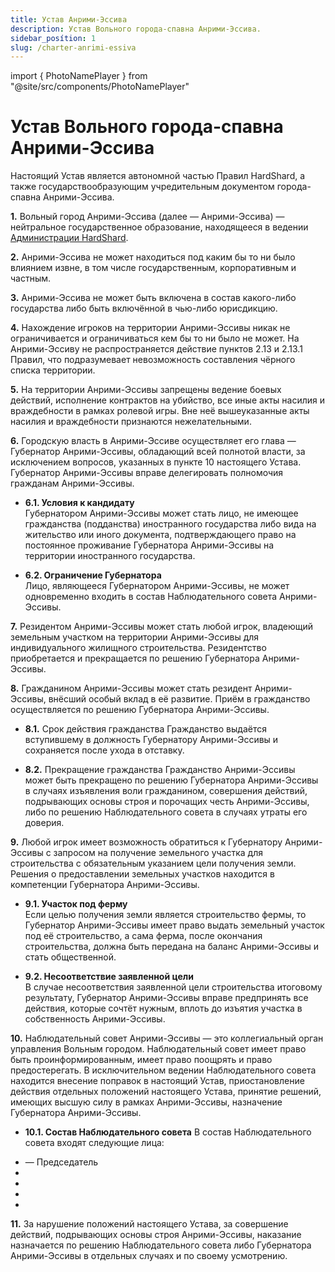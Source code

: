 ```yaml
---
title: Устав Анрими-Эссива
description: Устав Вольного города-спавна Анрими-Эссива.
sidebar_posítion: 1
slug: /charter-anrimi-essiva
---
```


import { PhotoNamePlayer } from "@site/src/components/PhotoNamePlayer"

# Устав Вольного города-спавна Анрими-Эссива

Настоящий Устав является автономной частью Правил HardShard, а также государствообразующим учредительным документом города-спавна Анрими-Эссива.


**1.** Вольный город Анрими-Эссива (далее — Анрими-Эссива) — нейтральное государственное образование, находящееся в ведении [Администрации HardShard](../admins).

**2.** Анрими-Эссива не может находиться под каким бы то ни было влиянием извне, в том числе государственным, корпоративным и частным.

**3.** Анрими-Эссива не может быть включена в состав какого-либо государства либо быть включённой в чью-либо юрисдикцию.

**4.** Нахождение игроков на территории Анрими-Эссивы никак не ограничивается и ограничиваться кем бы то ни было не может. На Анрими-Эссиву не распространяется действие пунктов 2.13 и 2.13.1 Правил, что подразумевает невозможность составления чёрного списка территории.

**5.** На территории Анрими-Эссивы запрещены ведение боевых действий, исполнение контрактов на убийство, все иные акты насилия и враждебности в рамках ролевой игры. Вне неё вышеуказанные акты насилия и враждебности признаются нежелательными.

**6.** Городскую власть в Анрими-Эссиве осуществляет его глава — Губернатор Анрими-Эссивы, обладающий всей полнотой власти, за исключением вопросов, указанных в пункте 10 настоящего Устава. Губернатор Анрими-Эссивы вправе делегировать полномочия гражданам Анрими-Эссивы.

- **6.1. Условия к кандидату**\
Губернатором Анрими-Эссивы может стать лицо, не имеющее гражданства (подданства) иностранного государства либо вида на жительство или иного документа, подтверждающего право на постоянное проживание Губернатора Анрими-Эссивы на территории иностранного государства.

- **6.2. Ограничение Губернатора**\
Лицо, являющееся Губернатором Анрими-Эссивы, не может одновременно входить в состав Наблюдательного совета Анрими-Эссивы.

**7.** Резидентом Анрими-Эссивы может стать любой игрок, владеющий земельным участком на территории Анрими-Эссивы для индивидуального жилищного строительства. Резидентство приобретается и прекращается по решению Губернатора Анрими-Эссивы.

**8.** Гражданином Анрими-Эссивы может стать резидент Анрими-Эссивы, внёсший особый вклад в её развитие. Приём в гражданство осуществляется по решению Губернатора Анрими-Эссивы.

- **8.1.** Срок действия гражданства Гражданство выдаётся вступившему в должность Губернатору Анрими-Эссивы и сохраняется после ухода в отставку.

- **8.2.** Прекращение гражданства Гражданство Анрими-Эссивы может быть прекращено по решению Губернатора Анрими-Эссивы в случаях изъявления воли гражданином, совершения действий, подрывающих основы строя и порочащих честь Анрими-Эссивы, либо по решению Наблюдательного совета в случаях утраты его доверия.

**9.** Любой игрок имеет возможность обратиться к Губернатору Анрими-Эссивы с запросом на получение земельного участка для строительства с обязательным указанием цели получения земли. Решения о предоставлении земельных участков находится в компетенции Губернатора Анрими-Эссивы.

- **9.1. Участок под ферму**\
Если целью получения земли является строительство фермы, то Губернатор Анрими-Эссивы имеет право выдать земельный участок под её строительство, а сама ферма, после окончания строительства, должна быть передана на баланс Анрими-Эссивы и стать общественной.

- **9.2. Несоответствие заявленной цели**\
В случае несоответствия заявленной цели строительства итоговому результату, Губернатор Анрими-Эссивы вправе предпринять все действия, которые сочтёт нужным, вплоть до изъятия участка в собственность Анрими-Эссивы.

**10.** Наблюдательный совет Анрими-Эссивы — это коллегиальный орган управления Вольным городом. Наблюдательный совет имеет право быть проинформированным, имеет право поощрять и право предостерегать. В исключительном ведении Наблюдательного совета находится внесение поправок в настоящий Устав, приостановление действия отдельных положений настоящего Устава, принятие решений, имеющих высшую силу в рамках Анрими-Эссивы, назначение Губернатора Анрими-Эссивы.

- **10.1. Состав Наблюдательного совета**
В состав Наблюдательного совета входят следующие лица:
<ul style={{listStyleType: "none"}}>
  <li className="liForPlayer"><PhotoNamePlayer nickname="Gottor" skin="steve"/> — Председатель</li>
  <li className="liForPlayer"><PhotoNamePlayer nickname="Kemerfund"/></li>
  <li className="liForPlayer"><PhotoNamePlayer nickname="Flammablelion"/></li>
  <li className="liForPlayer"><PhotoNamePlayer nickname="Himer_Fatal" skin="steve"/></li>
  <li className="liForPlayer"><PhotoNamePlayer nickname="Monteny"/></li>
</ul>

**11.** За нарушение положений настоящего Устава, за совершение действий, подрывающих основы строя Анрими-Эссивы, наказание назначается по решению Наблюдательного совета либо Губернатора Анрими-Эссивы в отдельных случаях и по своему усмотрению.